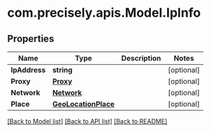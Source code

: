 # com.precisely.apis.Model.IpInfo
## Properties

Name | Type | Description | Notes
------------ | ------------- | ------------- | -------------
**IpAddress** | **string** |  | [optional] 
**Proxy** | [**Proxy**](Proxy.md) |  | [optional] 
**Network** | [**Network**](Network.md) |  | [optional] 
**Place** | [**GeoLocationPlace**](GeoLocationPlace.md) |  | [optional] 

[[Back to Model list]](../README.md#documentation-for-models) [[Back to API list]](../README.md#documentation-for-api-endpoints) [[Back to README]](../README.md)

